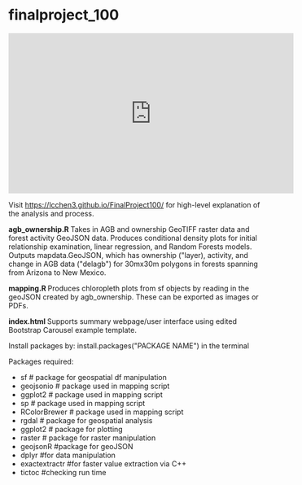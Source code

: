 # finalproject_100

<iframe width="560" height="315" src="https://www.youtube.com/embed/rTOjWAlb5kQ" title="YouTube video player" frameborder="0" allow="accelerometer; autoplay; clipboard-write; encrypted-media; gyroscope; picture-in-picture" allowfullscreen></iframe>

Visit https://lcchen3.github.io/FinalProject100/ for high-level explanation of the analysis and process.

<b> agb_ownership.R </b>
Takes in AGB and ownership GeoTIFF raster data and forest activity GeoJSON data. Produces conditional density plots for initial relationship examination, linear regression, and Random Forests models. Outputs mapdata.GeoJSON, which has ownership ("layer), activity, and change in AGB data ("delagb") for 30mx30m polygons in forests spanning from Arizona to New Mexico.

<b> mapping.R </b>
Produces chloropleth plots from sf objects by reading in the geoJSON created by agb_ownership. These can be exported as images or PDFs.

<b> index.html </b>
Supports summary webpage/user interface using edited Bootstrap Carousel example template.

Install packages by:
install.packages("PACKAGE NAME") in the terminal

Packages required:
<ul>
  <li>
    sf # package for geospatial df manipulation
  </li>
  <li>
    geojsonio # package used in mapping script
  </li>
  <li>
    ggplot2 # package used in mapping script
  </li>
  <li>
    sp # package used in mapping script
  </li>
  <li>
    RColorBrewer # package used in mapping script
   </li>
   <li>
    rgdal # package for geospatial analysis
   </li>
   <li>
    ggplot2 # package for plotting
   </li>
   <li>
    raster # package for raster manipulation
   </li>
   <li>
    geojsonR #package for geoJSON
   </li>
   <li>
    dplyr #for data manipulation
   </li>
   <li>
    exactextractr #for faster value extraction via C++
   </li>
   <li>
    tictoc #checking run time
   </li>
 </ul>

